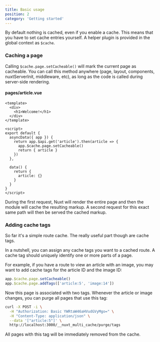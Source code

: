 ```yaml
---
title: Basic usage
position: 2
category: 'Getting started'
---
```


By default nothing is cached, even if you enable a cache. This means that you
have to set cache entries yourself. A helper plugin is provided in the global
context as `$cache`.

### Caching a page

Calling `$cache.page.setCacheable()` will mark the current page as cacheable.
You can call this method anywhere (page, layout, components, nuxtServerInit,
middleware, etc), as long as the code is called during server-side rendering.

#### pages/article.vue
```vue
<template>
  <div>
    <h1>Welcome!</h1>
  </div>
</template>

<script>
export default {
  asyncData({ app }) {
    return app.$api.get('article').then(article => {
      app.$cache.page.setCacheable()
      return { article }
    })
  },

  data() {
    return {
      article: {}
    }
  }
}
</script>
```

During the first request, Nuxt will render the entire page and then the module
will cache the resulting markup. A second request for this exact same path will
then be served the cached markup.

### Adding cache tags

So far it's a simple route cache. The really useful part though are cache tags.

In a nutshell, you can assign any cache tags you want to a cached route. A
cache tag should uniquely identify one or more parts of a page.

For example, if you have a route to view an article with an image, you may want
to add cache tags for the article ID and the image ID:

```javascript
app.$cache.page.setCacheable()
app.$cache.page.addTags(['article:5', 'image:14'])
```

Now this page is associated with two tags. Whenever the article or image
changes, you can purge all pages that use this tag:

```bash
curl -X POST -i \
  -H "Authorization: Basic YWRtaW46aHVudGVyMgo=" \
  -H "Content-Type: application/json" \
  --data '["article:5"]' \
  http://localhost:3000/__nuxt_multi_cache/purge/tags
```

All pages with this tag will be immediately removed from the cache.
